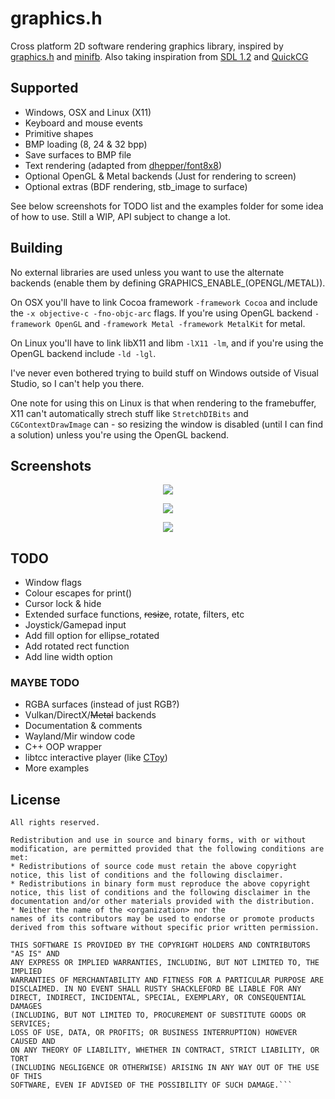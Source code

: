# graphics.h

Cross platform 2D software rendering graphics library, inspired by [graphics.h](https://web.stanford.edu/class/archive/cs/cs106b/cs106b.1126/materials/cppdoc/graphics.html) and [minifb](https://github.com/emoon/minifb). Also taking inspiration from [SDL 1.2](https://www.libsdl.org/) and [QuickCG](http://lodev.org/cgtutor/)


## Supported

- Windows, OSX and Linux (X11)
- Keyboard and mouse events
- Primitive shapes
- BMP loading (8, 24 & 32 bpp)
- Save surfaces to BMP file
- Text rendering (adapted from [dhepper/font8x8](https://github.com/dhepper/font8x8))
- Optional OpenGL & Metal backends (Just for rendering to screen)
- Optional extras (BDF rendering, stb_image to surface)

See below screenshots for TODO list and the examples folder for some idea of how to use. Still a WIP, API subject to change a lot.


## Building

No external libraries are used unless you want to use the alternate backends (enable them by defining GRAPHICS_ENABLE_(OPENGL/METAL)).

On OSX you'll have to link Cocoa framework ```-framework Cocoa``` and include the ```-x objective-c -fno-objc-arc``` flags. If you're using OpenGL backend ```-framework OpenGL``` and ```-framework Metal -framework MetalKit``` for metal.

On Linux you'll have to link libX11 and libm ```-lX11 -lm```, and if you're using the OpenGL backend include ```-ld -lgl```.

I've never even bothered trying to build stuff on Windows outside of Visual Studio, so I can't help you there.

One note for using this on Linux is that when rendering to the framebuffer, X11 can't automatically strech stuff like ```StretchDIBits``` and ```CGContextDrawImage``` can - so resizing the window is disabled (until I can find a solution) unless you're using the OpenGL backend.


## Screenshots

<p align="center">
  <img src="https://raw.githubusercontent.com/takeiteasy/graphics.h/master/screenshots/screenshot_osx.png">
</p>

<p align="center">
  <img src="https://raw.githubusercontent.com/takeiteasy/graphics.h/master/screenshots/screenshot_win.png">
</p>

<p align="center">
  <img src="https://raw.githubusercontent.com/takeiteasy/graphics.h/master/screenshots/screenshot_nix.png">
</p>


## TODO

- Window flags
- Colour escapes for print()
- Cursor lock & hide
- Extended surface functions, ~~resize~~, rotate, filters, etc
- Joystick/Gamepad input
- Add fill option for ellipse_rotated
- Add rotated rect function
- Add line width option

### MAYBE TODO

- RGBA surfaces (instead of just RGB?)
- Vulkan/DirectX/~~Metal~~ backends
- Documentation & comments
- Wayland/Mir window code
- C++ OOP wrapper
- libtcc interactive player (like [CToy](https://github.com/anael-seghezzi/CToy))
- More examples


## License

```Copyright (c) 2013, George Watson
All rights reserved.

Redistribution and use in source and binary forms, with or without
modification, are permitted provided that the following conditions are met:
* Redistributions of source code must retain the above copyright
notice, this list of conditions and the following disclaimer.
* Redistributions in binary form must reproduce the above copyright
notice, this list of conditions and the following disclaimer in the
documentation and/or other materials provided with the distribution.
* Neither the name of the <organization> nor the
names of its contributors may be used to endorse or promote products
derived from this software without specific prior written permission.

THIS SOFTWARE IS PROVIDED BY THE COPYRIGHT HOLDERS AND CONTRIBUTORS "AS IS" AND
ANY EXPRESS OR IMPLIED WARRANTIES, INCLUDING, BUT NOT LIMITED TO, THE IMPLIED
WARRANTIES OF MERCHANTABILITY AND FITNESS FOR A PARTICULAR PURPOSE ARE
DISCLAIMED. IN NO EVENT SHALL RUSTY SHACKLEFORD BE LIABLE FOR ANY
DIRECT, INDIRECT, INCIDENTAL, SPECIAL, EXEMPLARY, OR CONSEQUENTIAL DAMAGES
(INCLUDING, BUT NOT LIMITED TO, PROCUREMENT OF SUBSTITUTE GOODS OR SERVICES;
LOSS OF USE, DATA, OR PROFITS; OR BUSINESS INTERRUPTION) HOWEVER CAUSED AND
ON ANY THEORY OF LIABILITY, WHETHER IN CONTRACT, STRICT LIABILITY, OR TORT
(INCLUDING NEGLIGENCE OR OTHERWISE) ARISING IN ANY WAY OUT OF THE USE OF THIS
SOFTWARE, EVEN IF ADVISED OF THE POSSIBILITY OF SUCH DAMAGE.```
